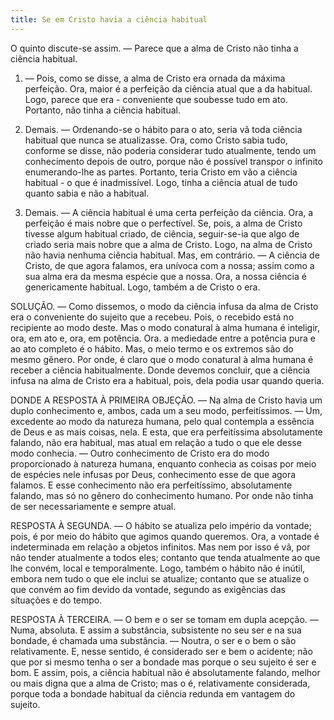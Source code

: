 ```yaml
---
title: Se em Cristo havia a ciência habitual
---
```


O quinto discute-se assim. — Parece que a alma de Cristo não tinha a ciência habitual.  

1. — Pois, como se disse, a alma de Cristo era ornada da máxima perfeição. Ora, maior é a perfeição da ciência atual que a da habitual. Logo, parece que era - conveniente que soubesse tudo em ato. Portanto, não tinha a ciência habitual.  

2. Demais. — Ordenando-se o hábito para o ato, seria vã toda ciência habitual que nunca se atualizasse. Ora, como Cristo sabia tudo, conforme se disse, não poderia considerar tudo atualmente, tendo um conhecimento depois de outro, porque não é possível transpor o infinito enumerando-lhe as partes. Portanto, teria Cristo em vão a ciência habitual - o que é inadmissível. Logo, tinha a ciência atual de tudo quanto sabia e não a habitual. 

3. Demais. — A ciência habitual é uma certa perfeição da ciência. Ora, a perfeição é mais nobre que o perfectível. Se, pois, a alma de Cristo tivesse algum habitual criado, de ciência, seguir-se-ia que algo de criado seria mais nobre que a alma de Cristo. Logo, na alma de Cristo não havia nenhuma ciência habitual.  Mas, em contrário. — A ciência de Cristo, de que agora falamos, era unívoca com a nossa; assim como a sua alma era da mesma espécie que a nossa. Ora, a nossa ciência é genericamente habitual. Logo, também a de Cristo o era.  

SOLUÇÃO. — Como dissemos, o modo da ciência infusa da alma de Cristo era o conveniente do sujeito que a recebeu. Pois, o recebido está no recipiente ao modo deste. Mas o modo conatural à alma humana é inteligir, ora, em ato e, ora, em potência. Ora. a mediedade entre a potência pura e ao ato completo é o hábito. Mas, o meio termo e os extremos são do mesmo gênero. Por onde, é claro que o modo conatural à alma humana é receber a ciência habitualmente. Donde devemos concluir, que a ciência infusa na alma de Cristo era a habitual, pois, dela podia usar quando queria.  

DONDE A RESPOSTA À PRIMEIRA OBJEÇÃO. — Na alma de Cristo havia um duplo conhecimento e, ambos, cada um a seu modo, perfeitíssimos. — Um, excedente ao modo da natureza humana, pelo qual contempla a essência de Deus e as mais coisas, nela. E esta, que era perfeitíssima absolutamente falando, não era habitual, mas atual em relação a tudo o que ele desse modo conhecia. — Outro conhecimento de Cristo era do modo proporcionado à natureza humana, enquanto conhecia as coisas por meio de espécies nele infusas por Deus, conhecimento esse de que agora falamos. E esse conhecimento não era perfeitíssimo, absolutamente falando, mas só no gênero do conhecimento humano. Por onde não tinha de ser necessariamente e sempre atual.  

RESPOSTA À SEGUNDA. — O hábito se atualiza pelo império da vontade; pois, é por meio do hábito que agimos quando queremos. Ora, a vontade é indeterminada em relação a objetos infinitos. Mas nem por isso é vã, por não tender atualmente a todos eles; contanto que tenda atualmente ao que lhe convém, local e temporalmente. Logo, também o hábito não é inútil, embora nem tudo o que ele inclui se atualize; contanto que se atualize o que convém ao fim devido da vontade, segundo as exigências das situações e do tempo.  

RESPOSTA À TERCEIRA. — O bem e o ser se tomam em dupla acepção. — Numa, absoluta. E assim a substância, subsistente no seu ser e na sua bondade, é chamada uma substância. — Noutra, o ser e o bem o são relativamente. E, nesse sentido, é considerado ser e bem o acidente; não que por si mesmo tenha o ser a bondade mas porque o seu sujeito é ser e bom. E assim, pois, a ciência habitual não é absolutamente falando, melhor ou mais digna que a alma de Cristo; mas o é, relativamente considerada, porque toda a bondade habitual da ciência redunda em vantagem do sujeito.